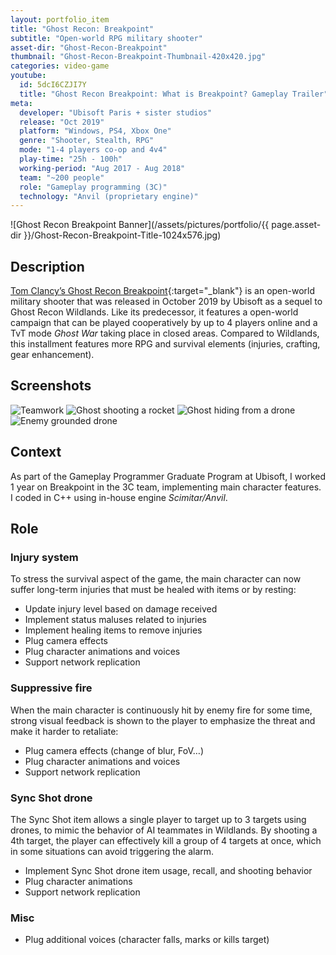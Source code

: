 ```yaml
---
layout: portfolio_item
title: "Ghost Recon: Breakpoint"
subtitle: "Open-world RPG military shooter"
asset-dir: "Ghost-Recon-Breakpoint"
thumbnail: "Ghost-Recon-Breakpoint-Thumbnail-420x420.jpg"
categories: video-game
youtube:
  id: 5dcI6CZJI7Y
  title: "Ghost Recon Breakpoint: What is Breakpoint? Gameplay Trailer"
meta:
  developer: "Ubisoft Paris + sister studios"
  release: "Oct 2019"
  platform: "Windows, PS4, Xbox One"
  genre: "Shooter, Stealth, RPG"
  mode: "1-4 players co-op and 4v4"
  play-time: "25h - 100h"
  working-period: "Aug 2017 - Aug 2018"
  team: "~200 people"
  role: "Gameplay programming (3C)"
  technology: "Anvil (proprietary engine)"
---
```

![Ghost Recon Breakpoint Banner](/assets/pictures/portfolio/{{ page.asset-dir }}/Ghost-Recon-Breakpoint-Title-1024x576.jpg)

## Description

[Tom Clancy’s Ghost Recon Breakpoint](https://www.ubisoft.com/en-gb/game/ghost-recon/breakpoint/game-info){:target="_blank"} is an open-world military shooter that was released in October 2019 by Ubisoft as a sequel to Ghost Recon Wildlands. Like its predecessor, it features a open-world campaign that can be played cooperatively by up to 4 players online and a TvT mode *Ghost War* taking place in closed areas. Compared to Wildlands, this installment features more RPG and survival elements (injuries, crafting, gear enhancement).

## Screenshots

<div class="grid">
  <img src="/assets/pictures/portfolio/{{ page.asset-dir }}/Ghost-Recon-Breakpoint-Drone-768x432.png" alt="Teamwork">
  <img src="/assets/pictures/portfolio/{{ page.asset-dir }}/Ghost-Recon-Breakpoint-No-HUD-battle-768x432.png" alt="Ghost shooting a rocket">
  <img src="/assets/pictures/portfolio/{{ page.asset-dir }}/Ghost-Recon-Breakpoint-No-HUD-stealth-768x432.jpg" alt="Ghost hiding from a drone">
  <img src="/assets/pictures/portfolio/{{ page.asset-dir }}/Ghost-Recon-Breakpoint-No-HUD-Teamwork-768x432.jpg" alt="Enemy grounded drone">
</div>

## Context

As part of the Gameplay Programmer Graduate Program at Ubisoft, I worked 1 year on Breakpoint in the 3C team, implementing main character features. I coded in C++ using in-house engine *Scimitar/Anvil*.

## Role

### Injury system

To stress the survival aspect of the game, the main character can now suffer long-term injuries that must be healed with items or by resting:

- Update injury level based on damage received
- Implement status maluses related to injuries
- Implement healing items to remove injuries
- Plug camera effects
- Plug character animations and voices
- Support network replication

### Suppressive fire

When the main character is continuously hit by enemy fire for some time, strong visual feedback is shown to the player to emphasize the threat and make it harder to retaliate:

- Plug camera effects (change of blur, FoV…)
- Plug character animations and voices
- Support network replication

### Sync Shot drone

The Sync Shot item allows a single player to target up to 3 targets using drones, to mimic the behavior of AI teammates in Wildlands. By shooting a 4th target, the player can effectively kill a group of 4 targets at once, which in some situations can avoid triggering the alarm.

- Implement Sync Shot drone item usage, recall, and shooting behavior
- Plug character animations
- Support network replication

### Misc

- Plug additional voices (character falls, marks or kills target)
